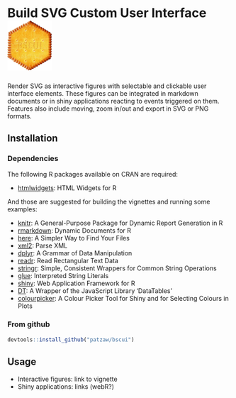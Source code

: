 
# Build SVG Custom User Interface <img src="man/figures/bscui-medium.png" width="100px"/>

<!--
[![CRAN_Status_Badge](http://www.r-pkg.org/badges/version/bscui)](https://cran.r-project.org/package=bsui)
[![](http://cranlogs.r-pkg.org/badges/bsui)](https://cran.r-project.org/package=bsui)
-->

Render SVG as interactive figures with selectable and clickable user
interface elements. These figures can be integrated in markdown
documents or in shiny applications reacting to events triggered on them.
Features also include moving, zoom in/out and export in SVG or PNG
formats.

## Installation

<!--
&#10;## From CRAN
&#10;
```r
install.packages("bscui")
```
&#10;-->

### Dependencies

The following R packages available on CRAN are required:

- [htmlwidgets](https://CRAN.R-project.org/package=htmlwidgets): HTML
  Widgets for R

And those are suggested for building the vignettes and running some
examples:

- [knitr](https://CRAN.R-project.org/package=knitr): A General-Purpose
  Package for Dynamic Report Generation in R
- [rmarkdown](https://CRAN.R-project.org/package=rmarkdown): Dynamic
  Documents for R
- [here](https://CRAN.R-project.org/package=here): A Simpler Way to Find
  Your Files
- [xml2](https://CRAN.R-project.org/package=xml2): Parse XML
- [dplyr](https://CRAN.R-project.org/package=dplyr): A Grammar of Data
  Manipulation
- [readr](https://CRAN.R-project.org/package=readr): Read Rectangular
  Text Data
- [stringr](https://CRAN.R-project.org/package=stringr): Simple,
  Consistent Wrappers for Common String Operations
- [glue](https://CRAN.R-project.org/package=glue): Interpreted String
  Literals
- [shiny](https://CRAN.R-project.org/package=shiny): Web Application
  Framework for R
- [DT](https://CRAN.R-project.org/package=DT): A Wrapper of the
  JavaScript Library ‘DataTables’
- [colourpicker](https://CRAN.R-project.org/package=colourpicker): A
  Colour Picker Tool for Shiny and for Selecting Colours in Plots

### From github

``` r
devtools::install_github("patzaw/bscui")
```

## Usage

- Interactive figures: link to vignette
- Shiny applications: links (webR?)
